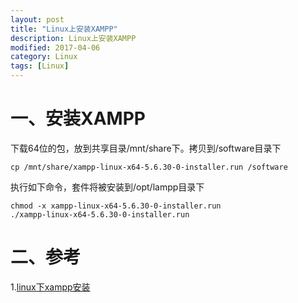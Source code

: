 ```yaml
---
layout: post
title: "Linux上安装XAMPP"
description: Linux上安装XAMPP
modified: 2017-04-06
category: Linux
tags: [Linux]
---
```


# 一、安装XAMPP

下载64位的包，放到共享目录/mnt/share下。拷贝到/software目录下

    cp /mnt/share/xampp-linux-x64-5.6.30-0-installer.run /software

执行如下命令，套件将被安装到/opt/lampp目录下

    chmod -x xampp-linux-x64-5.6.30-0-installer.run
    ./xampp-linux-x64-5.6.30-0-installer.run
   
# 二、参考

1.[linux下xampp安装](http://jingyan.baidu.com/article/afd8f4de7976b034e286e90c.html)
